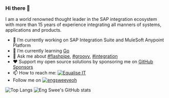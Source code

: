### Hi there 👋
I am a world renowned thought leader in the SAP integration ecosystem with more than 15 years of experience integrating all manners of systems, applications and products.

- 🔭 I’m currently working on SAP Integration Suite and MuleSoft Anypoint Platform
- 🌱 I’m currently learning [Go](https://go.dev)
- 💬 Ask me about [#flashpipe](https://github.com/engswee/flashpipe), [#groovy](https://www.sap-press.com/developing-groovy-scripts-for-sap-cloud-platform-integration_5121/), [#integration](https://equaliseit.com/services/)
- ❤️ Support my open source solutions by sponsoring me on [GitHub Sponsors](https://github.com/sponsors/engswee)
- 📫 How to reach me: [![Equalise IT](https://img.shields.io/badge/Equalise%20IT-F7941E?style=flat)](https://equaliseit.com/contact/)
- Follow me on [![engsweeyeoh](https://img.shields.io/badge/engsweeyeoh-0077B5?style=flat&logo=Linkedin&logoColor=white)](http://www.linkedin.com/comm/mynetwork/discovery-see-all?usecase=PEOPLE_FOLLOWS&followMember=engsweeyeoh)

![Top Langs](https://github-readme-stats.vercel.app/api/top-langs/?username=engswee&layout=donut&size_weight=0.5&count_weight=0.5&theme=transparent) ![Eng Swee's GitHub stats](https://github-readme-stats.vercel.app/api?username=engswee&hide=contribs&show_icons=true&include_all_commits=true&theme=transparent)
